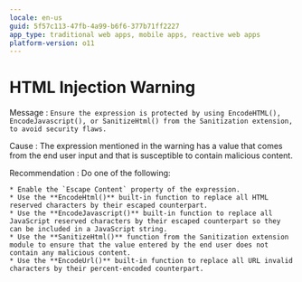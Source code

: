 ```yaml
---
locale: en-us
guid: 5f57c113-47fb-4a99-b6f6-377b71ff2227
app_type: traditional web apps, mobile apps, reactive web apps
platform-version: o11
---
```


# HTML Injection Warning

Message
:   `Ensure the expression is protected by using EncodeHTML(), EncodeJavascript(), or SanitizeHtml() from the Sanitization extension, to avoid security flaws.`

Cause
:   The expression mentioned in the warning has a value that comes from the end user input and that is susceptible to contain malicious content.

Recommendation
:   Do one of the following:

    * Enable the `Escape Content` property of the expression.
    * Use the **EncodeHtml()** built-in function to replace all HTML reserved characters by their escaped counterpart.
    * Use the **EncodeJavascript()** built-in function to replace all JavaScript reserved characters by their escaped counterpart so they can be included in a JavaScript string.
    * Use the **SanitizeHtml()** function from the Sanitization extension module to ensure that the value entered by the end user does not contain any malicious content.
    * Use the **EncodeUrl()** built-in function to replace all URL invalid characters by their percent-encoded counterpart.
